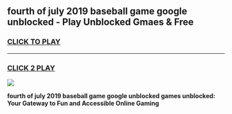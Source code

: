 
## fourth of july 2019 baseball game google unblocked - Play Unblocked Gmaes & Free
<h3>
<a href="https://news.freeplayer.one?title=fourth_of_july_2019_baseball_game_google_unblocked&ref=16F">CLICK TO PLAY</a></h3>
<hr>

<h3>
<a href="https://news.freeplayer.one?title=fourth_of_july_2019_baseball_game_google_unblocked&ref=16F">CLICK 2 PLAY</a>
  
</h3>

<a href="https://news.freeplayer.one?title=fourth_of_july_2019_baseball_game_google_unblocked&ref=16F/"><img src="https://clearcache.store/games.png"></a>


**fourth of july 2019 baseball game google unblocked games unblocked: Your Gateway to Fun and Accessible Online Gaming**
